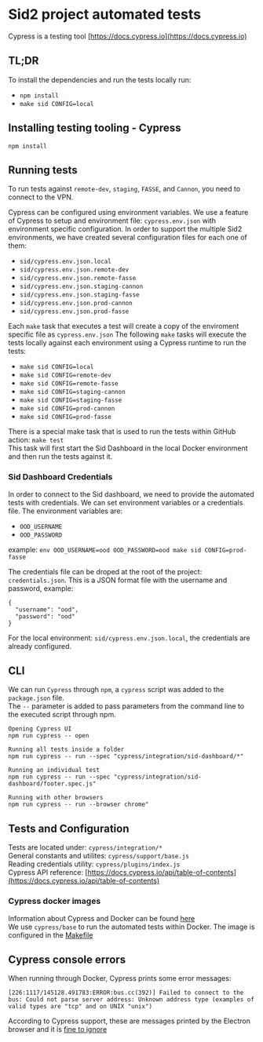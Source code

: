 # Sid2 project automated tests

Cypress is a testing tool [https://docs.cypress.io](https://docs.cypress.io)

## TL;DR
To install the dependencies and run the tests locally run:
 * `npm install`
 * `make sid CONFIG=local`

## Installing testing tooling - Cypress
`npm install`

## Running tests
To run tests against `remote-dev`, `staging`, `FASSE`, and `Cannon`, you need to connect to the VPN.

Cypress can be configured using environment variables. We use a feature of Cypress to setup and environment file: `cypress.env.json` with environment specific configuration. In order to support the multiple Sid2 environments, we have created several configuration files for each one of them:
 * `sid/cypress.env.json.local`
 * `sid/cypress.env.json.remote-dev`
 * `sid/cypress.env.json.remote-fasse`
 * `sid/cypress.env.json.staging-cannon`
 * `sid/cypress.env.json.staging-fasse`
 * `sid/cypress.env.json.prod-cannon`
 * `sid/cypress.env.json.prod-fasse`

 Each `make` task that executes a test will create a copy of the enviroment specific file as `cypress.env.json`
 The following `make` tasks will execute the tests locally against each environment using a Cypress runtime to run the tests:
  * `make sid CONFIG=local`
  * `make sid CONFIG=remote-dev`
  * `make sid CONFIG=remote-fasse`
  * `make sid CONFIG=staging-cannon`
  * `make sid CONFIG=staging-fasse`
  * `make sid CONFIG=prod-cannon`
  * `make sid CONFIG=prod-fasse`

  There is a special make task that is used to run the tests within GitHub action: `make test`  
  This task will first start the Sid Dashboard in the local Docker environment and then run the tests against it.

### Sid Dashboard Credentials
In order to connect to the Sid dashboard, we need to provide the automated tests with credentials. We can set environment variables or a credentials file. The environment variables are:
 * `OOD_USERNAME`
 * `OOD_PASSWORD`

 example: `env OOD_USERNAME=ood OOD_PASSWORD=ood make sid CONFIG=prod-fasse`

 The credentials file can be droped at the root of the project: `credentials.json`. This is a JSON format file with the username and password, example:
```
{
  "username": "ood",
  "password": "ood"
}
```

For the local environment: `sid/cypress.env.json.local`, the credentials are already configured.

## CLI
We can run `Cypress` through `npm`, a `cypress` script was added to the `package.json` file.  
The `--` parameter is added to pass parameters from the command line to the executed script through npm.

```
Opening Cypress UI
npm run cypress -- open

Running all tests inside a folder
npm run cypress -- run --spec "cypress/integration/sid-dashboard/*"

Running an individual test
npm run cypress -- run --spec "cypress/integration/sid-dashboard/footer.spec.js"

Running with other browsers
npm run cypress -- run --browser chrome"
```

## Tests and Configuration
Tests are located under: `cypress/integration/*`  
General constants and utilites: `cypress/support/base.js`  
Reading credentials utility: `cypress/plugins/index.js`  
Cypress API reference: [https://docs.cypress.io/api/table-of-contents](https://docs.cypress.io/api/table-of-contents)

### Cypress docker images
Information about Cypress and Docker can be found [here](https://docs.cypress.io/examples/examples/docker#Images)  
We use `cypress/base` to run the automated tests within Docker. The image is configured in the [Makefile](Makefile)

## Cypress console errors
When running through Docker, Cypress prints some error messages:
```
[226:1117/145128.491783:ERROR:bus.cc(392)] Failed to connect to the bus: Could not parse server address: Unknown address type (examples of valid types are "tcp" and on UNIX "unix")
```

According to Cypress support, these are messages printed by the Electron browser and it is [fine to ignore](https://github.com/cypress-io/cypress/issues/4925)
